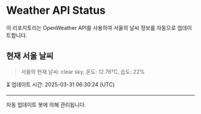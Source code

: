 
# Weather API Status

이 리포지토리는 OpenWeather API를 사용하여 서울의 날씨 정보를 자동으로 업데이트합니다.

## 현재 서울 날씨
> 서울의 현재 날씨: clear sky, 온도: 12.76°C, 습도: 22%

⏳ 업데이트 시간: 2025-03-31 06:30:24 (UTC)

---
자동 업데이트 봇에 의해 관리됩니다.
